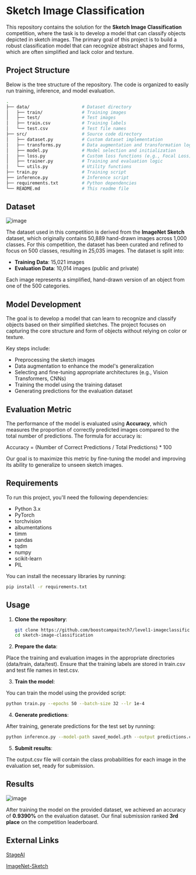 # Sketch Image Classification

This repository contains the solution for the **Sketch Image Classification** competition, where the task is to develop a model that can classify objects depicted in sketch images. The primary goal of this project is to build a robust classification model that can recognize abstract shapes and forms, which are often simplified and lack color and texture.

## Project Structure

Below is the tree structure of the repository. The code is organized to easily run training, inference, and model evaluation.

```bash
.
├── data/                    # Dataset directory
│   ├── train/               # Training images
│   ├── test/                # Test images
│   ├── train.csv            # Training labels
│   └── test.csv             # Test file names
├── src/                     # Source code directory
│   ├── dataset.py           # Custom dataset implementation
│   ├── transforms.py        # Data augmentation and transformation logic
│   ├── model.py             # Model selection and initialization
│   ├── loss.py              # Custom loss functions (e.g., Focal Loss)
│   ├── trainer.py           # Training and evaluation logic
│   └── utils.py             # Utility functions
├── train.py                 # Training script
├── inference.py             # Inference script
├── requirements.txt         # Python dependencies
└── README.md                # This readme file
```
## Dataset
![image](https://github.com/user-attachments/assets/c9edb818-1b96-45a6-9ab3-86cea0104aa3)

The dataset used in this competition is derived from the **ImageNet Sketch** dataset, which originally contains 50,889 hand-drawn images across 1,000 classes. For this competition, the dataset has been curated and refined to focus on 500 classes, resulting in 25,035 images. The dataset is split into:

- **Training Data**: 15,021 images
- **Evaluation Data**: 10,014 images (public and private)

Each image represents a simplified, hand-drawn version of an object from one of the 500 categories.

## Model Development

The goal is to develop a model that can learn to recognize and classify objects based on their simplified sketches. The project focuses on capturing the core structure and form of objects without relying on color or texture.

Key steps include:
- Preprocessing the sketch images
- Data augmentation to enhance the model's generalization
- Selecting and fine-tuning appropriate architectures (e.g., Vision Transformers, CNNs)
- Training the model using the training dataset
- Generating predictions for the evaluation dataset

## Evaluation Metric

The performance of the model is evaluated using **Accuracy**, which measures the proportion of correctly predicted images compared to the total number of predictions. The formula for accuracy is:

Accuracy = (Number of Correct Predictions / Total Predictions) * 100

Our goal is to maximize this metric by fine-tuning the model and improving its ability to generalize to unseen sketch images.

## Requirements

To run this project, you'll need the following dependencies:

- Python 3.x
- PyTorch
- torchvision
- albumentations
- timm
- pandas
- tqdm
- numpy
- scikit-learn
- PIL

You can install the necessary libraries by running:

```bash
pip install -r requirements.txt
```
## Usage

1. **Clone the repository**:

   ```bash
   git clone https://github.com/boostcampaitech7/level1-imageclassification-cv-19.git
   cd sketch-image-classification
   ```
2. **Prepare the data**:

Place the training and evaluation images in the appropriate directories (data/train, data/test).
Ensure that the training labels are stored in train.csv and test file names in test.csv.

3. **Train the model**:

You can train the model using the provided script:

```bash
python train.py --epochs 50 --batch-size 32 --lr 1e-4
```

4. **Generate predictions**:

After training, generate predictions for the test set by running:

```bash
python inference.py --model-path saved_model.pth --output predictions.csv
```

5. **Submit results**:

The output.csv file will contain the class probabilities for each image in the evaluation set, ready for submission.

## Results
![image](https://github.com/user-attachments/assets/8775217e-7884-444e-95d3-680fa109cf29)

After training the model on the provided dataset, we achieved an accuracy of **0.9390%** on the evaluation dataset. Our final submission ranked **3rd place** on the competition leaderboard.

## External Links

[StageAI](https://stages.ai/auth/signin?callbackUrl=%2Fcompetitions%2F307%2Fboard%2Fcommunity)

[ImageNet-Sketch](https://github.com/HaohanWang/ImageNet-Sketch?tab=readme-ov-file)
